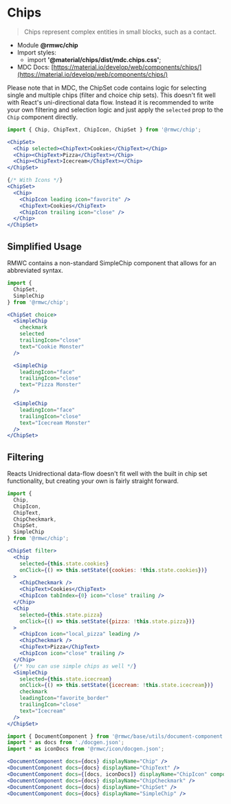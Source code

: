 # Chips

> Chips represent complex entities in small blocks, such as a contact.

- Module **@rmwc/chip**  
- Import styles:
  - import **'@material/chips/dist/mdc.chips.css'**;
- MDC Docs: [https://material.io/develop/web/components/chips/](https://material.io/develop/web/components/chips/)

Please note that in MDC, the ChipSet code contains logic for selecting single and multiple chips (filter and choice chip sets). This doesn't fit well with React's uni-directional data flow. Instead it is recommended to write your own filtering and selection logic and just apply the `selected` prop to the `Chip` component directly.

```jsx render
import { Chip, ChipText, ChipIcon, ChipSet } from '@rmwc/chip';

<ChipSet>
  <Chip selected><ChipText>Cookies</ChipText></Chip>
  <Chip><ChipText>Pizza</ChipText></Chip>
  <Chip><ChipText>Icecream</ChipText></Chip>
</ChipSet>

{/* With Icons */}
<ChipSet>
  <Chip>
    <ChipIcon leading icon="favorite" />
    <ChipText>Cookies</ChipText>
    <ChipIcon trailing icon="close" />
  </Chip>
</ChipSet>
```

## Simplified Usage

RMWC contains a non-standard SimpleChip component that allows for an abbreviated syntax.

```jsx render
import {
  ChipSet,
  SimpleChip
} from '@rmwc/chip';

<ChipSet choice>
  <SimpleChip
    checkmark
    selected
    trailingIcon="close"
    text="Cookie Monster"
  />

  <SimpleChip
    leadingIcon="face"
    trailingIcon="close"
    text="Pizza Monster"
  />

  <SimpleChip
    leadingIcon="face"
    trailingIcon="close"
    text="Icecream Monster"
  />
</ChipSet>
```

## Filtering

Reacts Unidrectional data-flow doesn't fit well with the built in chip set functionality, but creating your own is fairly straight forward.

```jsx render
import {
  Chip,
  ChipIcon,
  ChipText,
  ChipCheckmark,
  ChipSet,
  SimpleChip
} from '@rmwc/chip';

<ChipSet filter>
  <Chip
    selected={this.state.cookies}
    onClick={() => this.setState({cookies: !this.state.cookies})}
  >
    <ChipCheckmark />
    <ChipText>Cookies</ChipText>
    <ChipIcon tabIndex={0} icon="close" trailing />
  </Chip>
  <Chip
    selected={this.state.pizza}
    onClick={() => this.setState({pizza: !this.state.pizza})}
  >
    <ChipIcon icon="local_pizza" leading />
    <ChipCheckmark />
    <ChipText>Pizza</ChipText>
    <ChipIcon icon="close" trailing />
  </Chip>
  {/* You can use simple chips as well */}
  <SimpleChip
    selected={this.state.icecream}
    onClick={() => this.setState({icecream: !this.state.icecream})}
    checkmark
    leadingIcon="favorite_border"
    trailingIcon="close"
    text="Icecream"
  />
</ChipSet>
```

```jsx renderOnly
import { DocumentComponent } from '@rmwc/base/utils/document-component';
import * as docs from './docgen.json';
import * as iconDocs from '@rmwc/icon/docgen.json';

<DocumentComponent docs={docs} displayName="Chip" />
<DocumentComponent docs={docs} displayName="ChipText" />
<DocumentComponent docs={[docs, iconDocs]} displayName="ChipIcon" composes={['Icon']} />
<DocumentComponent docs={docs} displayName="ChipCheckmark" />
<DocumentComponent docs={docs} displayName="ChipSet" />
<DocumentComponent docs={docs} displayName="SimpleChip" />
```
